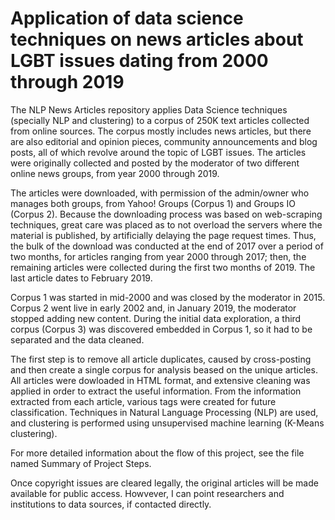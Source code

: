 # Application of data science techniques on news articles about LGBT issues dating from 2000 through 2019
The NLP News Articles repository applies Data Science techniques (specially NLP and clustering) to a corpus of 250K text articles collected from online sources. The corpus mostly includes news articles, but there are also editorial and opinion pieces, community announcements and blog posts, all of which revolve around the topic of LGBT issues. The articles were originally collected and posted by the moderator of two different online news groups, from year 2000 through 2019. 

The articles were downloaded, with permission of the admin/owner who manages both groups, from Yahoo! Groups (Corpus 1) and Groups IO (Corpus 2). Because the downloading process was based on web-scraping techniques, great care was placed as to not overload the servers where the material is published, by artificially delaying the page request times. Thus, the bulk of the download was conducted at the end of 2017 over a period of two months, for articles ranging from year 2000 through 2017; then, the remaining articles were collected during the first two months of 2019. The last article dates to February 2019. 

Corpus 1 was started in mid-2000 and was closed by the moderator in 2015. Corpus 2 went live in early 2002 and, in January 2019, the moderator stopped adding new content. During the initial data exploration, a third corpus (Corpus 3) was discovered embedded in Corpus 1, so it had to be separated and the data cleaned.

The first step is to remove all article duplicates, caused by cross-posting and then create a single corpus for analysis beased on the unique articles. All articles were dowloaded in HTML format, and extensive cleaning was applied in order to extract the useful information. From the information extracted from each article, various tags were created for future classification. Techniques in Natural Language Processing (NLP) are used, and clustering is performed using unsupervised machine learning (K-Means clustering). 

For more detailed information about the flow of this project, see the file named Summary of Project Steps.

Once copyright issues are cleared legally, the original articles will be made available for public access. Howvever, I can point researchers and institutions to data sources, if contacted directly. 
